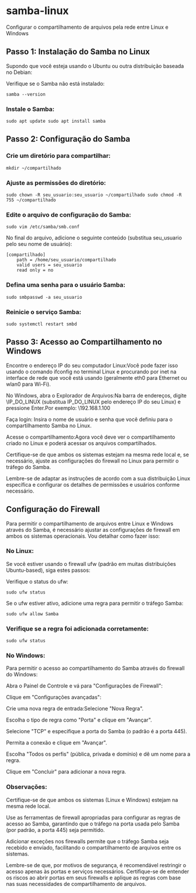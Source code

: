 # samba-linux
Configurar o compartilhamento de arquivos pela rede entre Linux e Windows

## Passo 1: Instalação do Samba no Linux

Supondo que você esteja usando o Ubuntu ou outra distribuição baseada no Debian:

Verifique se o Samba não está instalado:

```
samba --version
```

### Instale o Samba:

```
sudo apt update sudo apt install samba
```

## Passo 2: Configuração do Samba

### Crie um diretório para compartilhar:

```
mkdir ~/compartilhado
```

### Ajuste as permissões do diretório:

```
sudo chown -R seu_usuario:seu_usuario ~/compartilhado sudo chmod -R 755 ~/compartilhado
```

### Edite o arquivo de configuração do Samba:

```
sudo vim /etc/samba/smb.conf
```

No final do arquivo, adicione o seguinte conteúdo (substitua seu_usuario pelo seu nome de usuário):

```
[compartilhado]
    path = /home/seu_usuario/compartilhado
    valid users = seu_usuario
    read only = no
```

### Defina uma senha para o usuário Samba:

```
sudo smbpasswd -a seu_usuario
```

### Reinicie o serviço Samba:

```
sudo systemctl restart smbd
```

## Passo 3: Acesso ao Compartilhamento no Windows

Encontre o endereço IP do seu computador Linux:Você pode fazer isso usando o comando ifconfig no terminal Linux e procurando por inet na interface de rede que você está usando (geralmente eth0 para Ethernet ou wlan0 para Wi-Fi).

No Windows, abra o Explorador de Arquivos:Na barra de endereços, digite \\IP_DO_LINUX (substitua IP_DO_LINUX pelo endereço IP do seu Linux) e pressione Enter.Por exemplo: \\192.168.1.100

Faça login: Insira o nome de usuário e senha que você definiu para o compartilhamento Samba no Linux.

Acesse o compartilhamento:Agora você deve ver o compartilhamento criado no Linux e poderá acessar os arquivos compartilhados.

Certifique-se de que ambos os sistemas estejam na mesma rede local e, se necessário, ajuste as configurações do firewall no Linux para permitir o tráfego do Samba.

Lembre-se de adaptar as instruções de acordo com a sua distribuição Linux específica e configurar os detalhes de permissões e usuários conforme necessário.

## Configuração do Firewall

Para permitir o compartilhamento de arquivos entre Linux e Windows através do Samba, é necessário ajustar as configurações de firewall em ambos os sistemas operacionais. Vou detalhar como fazer isso:

### No Linux:

Se você estiver usando o firewall ufw (padrão em muitas distribuições Ubuntu-based), siga estes passos:

Verifique o status do ufw:

```
sudo ufw status
```
Se o ufw estiver ativo, adicione uma regra para permitir o tráfego Samba:

```
sudo ufw allow Samba
```

### Verifique se a regra foi adicionada corretamente:

```
sudo ufw status
```

### No Windows:

Para permitir o acesso ao compartilhamento do Samba através do firewall do Windows:

Abra o Painel de Controle e vá para "Configurações de Firewall":

Clique em "Configurações avançadas":

Crie uma nova regra de entrada:Selecione "Nova Regra".

Escolha o tipo de regra como "Porta" e clique em "Avançar".

Selecione "TCP" e especifique a porta do Samba (o padrão é a porta 445).

Permita a conexão e clique em "Avançar".

Escolha "Todos os perfis" (pública, privada e domínio) e dê um nome para a regra.

Clique em "Concluir" para adicionar a nova regra.

### Observações:

Certifique-se de que ambos os sistemas (Linux e Windows) estejam na mesma rede local.

Use as ferramentas de firewall apropriadas para configurar as regras de acesso ao Samba, garantindo que o tráfego na porta usada pelo Samba (por padrão, a porta 445) seja permitido.

Adicionar exceções nos firewalls permite que o tráfego Samba seja recebido e enviado, facilitando o compartilhamento de arquivos entre os sistemas.

Lembre-se de que, por motivos de segurança, é recomendável restringir o acesso apenas às portas e serviços necessários. Certifique-se de entender os riscos ao abrir portas em seus firewalls e aplique as regras com base nas suas necessidades de compartilhamento de arquivos.
